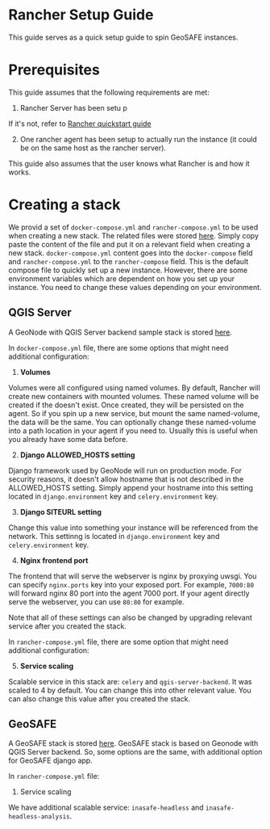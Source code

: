 # Rancher Setup Guide

This guide serves as a quick setup guide to spin GeoSAFE instances.

# Prerequisites

This guide assumes that the following requirements are met:

1. Rancher Server has been setu p

If it's not, refer to [Rancher quickstart guide](http://rancher.com/docs/rancher/v1.6/en/installing-rancher/installing-server/)

2. One rancher agent has been setup to actually run the instance (it could be on the same host as the rancher server).


This guide also assumes that the user knows what Rancher is and how it works.
 
# Creating a stack

We provid a set of `docker-compose.yml` and `rancher-compose.yml` to be used 
when creating a new stack. The related files were stored [here](../docker/compose-files). 
Simply copy paste the content of the file and put it on a relevant field when 
creating a new stack. `docker-compose.yml` content goes into the `docker-compose` field and `rancher-compose.yml`
to the `rancher-compose` field. This is the default compose file to quickly set up a new instance.
However, there are some environment variables which are dependent on how you set up 
your instance. You need to change these values depending on your environment.


## QGIS Server

A GeoNode with QGIS Server backend sample stack is stored [here](../docker/compose-files/qgis-server).

In `docker-compose.yml` file, there are some options that might need additional configuration:

1. **Volumes**

Volumes were all configured using named volumes. By default, Rancher will create
new containers with mounted volumes. These named volume will be created if the doesn't exist.
Once created, they will be persisted on the agent. So if you spin up a new service,
but mount the same named-volume, the data will be the same. You can optionally 
change these named-volume into a path location in your agent if you need to. 
Usually this is useful when you already have some data before.

2. **Django ALLOWED_HOSTS setting**

Django framework used by GeoNode will run on production mode. For security reasons,
it doesn't allow hostname that is not described in the ALLOWED_HOSTS setting. 
Simply append your hostname into this setting located in `django.environment` key
and `celery.environment` key.

3. **Django SITEURL setting**

Change this value into something your instance will be referenced from the network. 
This settinng is located in `django.environment` key and `celery.environment` key.

4. **Nginx frontend port**

The frontend that will serve the webserver is nginx by proxying uwsgi. You can specify
`nginx.ports` key into your exposed port. For example, `7000:80` will forward 
nginx 80 port into the agent 7000 port. If your agent directly serve the webserver, 
you can use `80:80` for example.

Note that all of these settings can also be changed by upgrading relevant service 
after you created the stack.

In `rancher-compose.yml` file, there are some option that might need additional configuration:

5. **Service scaling**

Scalable service in this stack are: `celery` and `qgis-server-backend`. It was scaled
to 4 by default. You can change this into other relevant value. You can also change 
this value after you created the stack.

## GeoSAFE

A GeoSAFE stack is stored [here](../docker/compose-files/geosafe). GeoSAFE stack 
is based on Geonode with QGIS Server backend. So, some options are the same, with 
additional option for GeoSAFE django app.

In `rancher-compose.yml` file:

1. Service scaling

We have additional scalable service: `inasafe-headless` and `inasafe-headless-analysis`.
